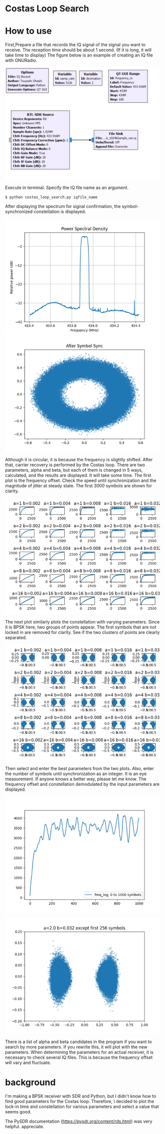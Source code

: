 # Costas Loop Search

# How to use

First,Prepare a file that records the IQ signal of the signal you want to receive.
The reception time should be about 1 second. (If it is long, it will take time to display)
The figure below is an example of creating an IQ file with GNURadio.

![IQ_record](/image/IQ_record.png)

Execute in terminal. Specify the IQ file name as an argument.
~~~
$ python costas_loop_search.py iqfile_name
~~~
After displaying the spectrum for signal confirmation, the symbol-synchronized constellation is displayed.

![PSD](/image/psd.png)
![SymbolSync](/image/after_symbolsync.png)

Although it is circular, it is because the frequency is slightly shifted.
After that, carrier recovery is performed by the Costas loop. 
There are two parameters, alpha and beta, but each of them is changed in 5 ways, calculated, and the results are displayed. It will take some time.
The first plot is the frequency offset. Check the speed until synchronization and the magnitude of jitter at steady state.
The first 3000 symbols are shown for clarity.

![freq_log](/image/freq_log.png)

The next plot similarly plots the constellation with varying parameters.
Since it is BPSK here, two groups of points appear.
The first symbols that are not locked in are removed for clarity.
See if the two clusters of points are clearly separated.

![constellation](/image/constellation.png)

Then select and enter the best parameters from the two plots.
Also, enter the number of symbols until synchronization as an integer.
It is an eye measurement. If anyone knows a better way, please let me know.
The frequency offset and constellation demodulated by the input parameters are displayed.

![freq_log2](/image/freq_log2.png)

![constellation2](/image/constellation2.png)

There is a list of alpha and beta candidates in the program if you want to search by more parameters.
If you rewrite this, it will plot with the new parameters.
When determining the parameters for an actual receiver, it is necessary to check several IQ files.
This is because the frequency offset will vary and fluctuate.

# background

I'm making a BPSK receiver with SDR and Python, but I didn't know how to find good parameters for the Costas loop.
Therefore, I decided to plot the lock-in time and constellation for various parameters and select a value that seems good.

The PySDR documentation (https://pysdr.org/content/rds.html) was very helpful. appreciate.